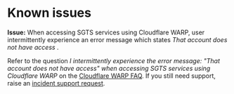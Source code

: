 # Known issues

**Issue:** When accessing SGTS services using Cloudflare WARP, user intermittently experience an error message which states *That account does not have access* .

Refer to the question *I intermittently experience the error message: "That account does not have access" when accessing SGTS services using Cloudflare WARP* on the [Cloudflare WARP FAQ](faqs/cloudflare-warp-known-issues). If you still need support, raise an [incident support request](raise-an-incident-support-request).
